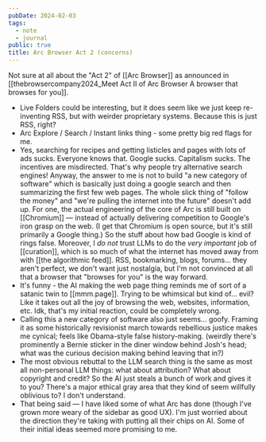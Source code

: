 ```yaml
---
pubDate: 2024-02-03
tags:
  - note
  - journal
public: true
title: Arc Browser Act 2 (concerns)
---
```


Not sure at all about the "Act 2" of [[Arc Browser]] as announced in [[thebrowsercompany2024_Meet Act II of Arc Browser  A browser that browses for you]].

- Live Folders could be interesting, but it does seem like we just keep re-inventing RSS, but with weirder proprietary systems. Because this is just RSS, right?
- Arc Explore / Search / Instant links thing - some pretty big red flags for me.
- Yes, searching for recipes and getting listicles and pages with lots of ads sucks. Everyone knows that. Google sucks. Capitalism sucks. The incentives are misdirected. That's why people try alternative search engines! Anyway, the answer to me is not to build "a new category of software" which is basically just doing a google search and then summarizing the first few web pages. The whole slick thing of "follow the money" and "we're pulling the internet into the future" doesn't add up. For one, the actual engineering of the core of Arc is still built on [[Chromium]] — instead of actually delivering competition to Google's iron grasp on the web. (I get that Chromium is open source, but it's still primarily a Google thing.) So the stuff about how bad Google is kind of rings false. Moreover, I *do not* trust LLMs to do the *very important* job of [[curation]], which is so much of what the internet has moved away from with [[the algorithmic feed]]. RSS, bookmarking, blogs, forums... they aren't perfect, we don't want just nostalgia, but I'm not convinced at all that a browser that "browses for you" is the way forward.
- It's funny - the AI making the web page thing reminds me of sort of a satanic twin to [[mmm.page]]. Trying to be whimsical but kind of... evil? Like it takes out all the joy of browsing the web, websites, information, etc. Idk, that's my initial reaction, could be completely wrong.
- Calling this a new category of software also just seems... goofy. Framing it as some historically revisionist march towards rebellious justice makes me cynical; feels like Obama-style false history-making. (weirdly there's prominently a Bernie sticker in the diner window behind Josh's head; what was the curious decision making behind leaving that in?)
- The most obvious rebuttal to the LLM search thing is the same as most all non-personal LLM things: what about attribution? What about copyright and credit? So the AI just steals a bunch of work and gives it to you? There's a major ethical gray area that they kind of seem willfully oblivious to? I don't understand.
- That being said — I have liked some of what Arc has done (though I've grown more weary of the sidebar as good UX). I'm just worried about the direction they're taking with putting all their chips on AI. Some of their initial ideas seemed more promising to me.

